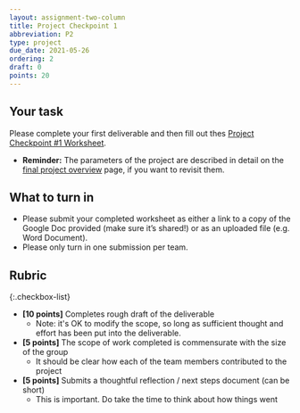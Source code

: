 ```yaml
---
layout: assignment-two-column
title: Project Checkpoint 1
abbreviation: P2
type: project
due_date: 2021-05-26
ordering: 2
draft: 0
points: 20
---
```


## Your task
Please complete your first deliverable and then fill out thes <a href="https://docs.google.com/document/d/1udKI5C01zTyM6cpW61sAtKQabyEUJFmQ4J9eCYrSKJo/edit?usp=sharing" target="_blank">Project Checkpoint #1 Worksheet</a>.
* **Reminder:** The parameters of the project are described in detail on the [final project overview](../project-description) page, if you want to revisit them.

## What to turn in
* Please submit your completed worksheet as either a link to a copy of the Google Doc provided (make sure it’s shared!) or as an uploaded file (e.g. Word Document).
* Please only turn in one submission per team.


## Rubric
{:.checkbox-list}
* **[10 points]** Completes rough draft of the deliverable
  * Note: it's OK to modify the scope, so long as sufficient thought and effort has been put into the deliverable.
* **[5 points]** The scope of work completed is commensurate with the size of the group
  * It should be clear how each of the team members contributed to the project
* **[5 points]** Submits a thoughtful reflection / next steps document (can be short)
  * This is important. Do take the time to think about how things went 